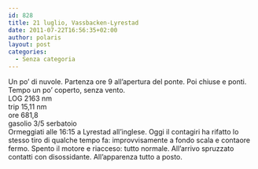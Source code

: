 ```yaml
---
id: 828
title: 21 luglio, Vassbacken-Lyrestad
date: 2011-07-22T16:56:35+02:00
author: polaris
layout: post
categories:
  - Senza categoria
---
```

Un po&#8217; di nuvole. Partenza ore 9 all&#8217;apertura del ponte. Poi chiuse e ponti. Tempo un po&#8217; coperto, senza vento.  
LOG 2163 nm  
trip 15,11 nm  
ore 681,8  
gasolio 3/5 serbatoio  
Ormeggiati alle 16:15 a Lyrestad all&#8217;inglese. Oggi il contagiri ha rifatto lo stesso tiro di qualche tempo fa: improvvisamente a fondo scala e contaore fermo. Spento il motore e riacceso: tutto normale. All&#8217;arrivo spruzzato contatti con disossidante. All&#8217;apparenza tutto a posto.